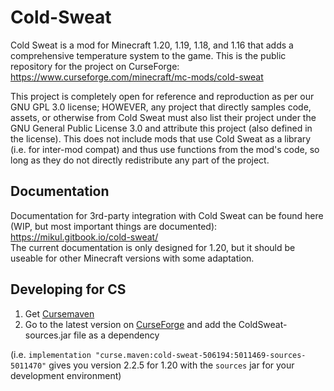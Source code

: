 # Cold-Sweat
Cold Sweat is a mod for Minecraft 1.20, 1.19, 1.18, and 1.16 that adds a comprehensive temperature system to the game. This is the public repository for the project on CurseForge:  
https://www.curseforge.com/minecraft/mc-mods/cold-sweat  
  
This project is completely open for reference and reproduction as per our GNU GPL 3.0 license; HOWEVER, any project that directly samples code, assets, or otherwise from Cold Sweat must also list their project under the GNU General Public License 3.0 and attribute this project (also defined in the license).
This does not include mods that use Cold Sweat as a library (i.e. for inter-mod compat) and thus use functions from the mod's code, so long as they do not directly redistribute any part of the project.

## Documentation
Documentation for 3rd-party integration with Cold Sweat can be found here (WIP, but most important things are documented):  
https://mikul.gitbook.io/cold-sweat/  
The current documentation is only designed for 1.20, but it should be useable for other Minecraft versions with some adaptation.

## Developing for CS
1. Get [Cursemaven](https://www.cursemaven.com/)
2. Go to the latest version on [CurseForge](https://legacy.curseforge.com/minecraft/mc-mods/cold-sweat/files) and add the ColdSweat-sources.jar file as a dependency

(i.e. `implementation "curse.maven:cold-sweat-506194:5011469-sources-5011470"` gives you version 2.2.5 for 1.20 with the `sources` jar for your development environment)
